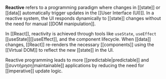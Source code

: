 **Reactive** refers to a programming paradigm where changes in [[state]] or [[data]] automatically trigger updates in the [[User Interface (UI)]]. In a reactive system, the UI responds dynamically to [[state]] changes without the need for manual [[DOM manipulation]].

In [[React]], reactivity is achieved through tools like `useState`, `useEffect` [[useState]][[useEffect]], and the component lifecycle. When [[data]] changes, [[React]] re-renders the necessary [[components]] using the [[Virtual DOM]] to reflect the new [[state]] in the UI.

Reactive programming leads to more [[predictable|predictable]] and [[συντήρηση|maintainable]] applications by reducing the need for [[imperative]] update logic.